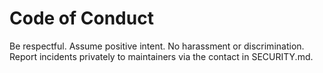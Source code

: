 # Code of Conduct

Be respectful. Assume positive intent. No harassment or discrimination.
Report incidents privately to maintainers via the contact in SECURITY.md.
